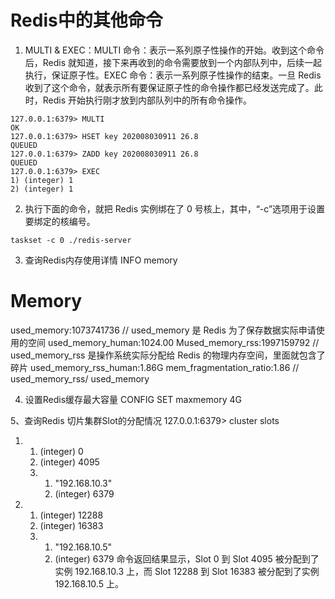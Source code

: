 # Redis中的其他命令

1. MULTI & EXEC：MULTI 命令：表示一系列原子性操作的开始。收到这个命令后，Redis 就知道，接下来再收到的命令需要放到一个内部队列中，后续一起执行，保证原子性。EXEC 命令：表示一系列原子性操作的结束。一旦 Redis 收到了这个命令，就表示所有要保证原子性的命令操作都已经发送完成了。此时，Redis 开始执行刚才放到内部队列中的所有命令操作。
```shell
127.0.0.1:6379> MULTI
OK
127.0.0.1:6379> HSET key 202008030911 26.8
QUEUED
127.0.0.1:6379> ZADD key 202008030911 26.8
QUEUED
127.0.0.1:6379> EXEC
1) (integer) 1
2) (integer) 1

```


2. 执行下面的命令，就把 Redis 实例绑在了 0 号核上，其中，“-c”选项用于设置要绑定的核编号。
```shell
taskset -c 0 ./redis-server
```

3. 查询Redis内存使用详情
INFO memory
# Memory
used_memory:1073741736      // used_memory 是 Redis 为了保存数据实际申请使用的空间
used_memory_human:1024.00
Mused_memory_rss:1997159792 // used_memory_rss 是操作系统实际分配给 Redis 的物理内存空间，里面就包含了碎片
used_memory_rss_human:1.86G
mem_fragmentation_ratio:1.86    // used_memory_rss/ used_memory

4. 设置Redis缓存最大容量
CONFIG SET maxmemory 4G

5、查询Redis 切片集群Slot的分配情况
127.0.0.1:6379> cluster slots
1) 1) (integer) 0 
   1) (integer) 4095 
   2) 1) "192.168.10.3" 
      1) (integer) 6379
2) 1) (integer) 12288 
   1) (integer) 16383 
   2) 1) "192.168.10.5" 
      1) (integer) 6379
命令返回结果显示，Slot 0 到 Slot 4095 被分配到了实例 192.168.10.3 上，而 Slot 12288 到 Slot 16383 被分配到了实例 192.168.10.5 上。

